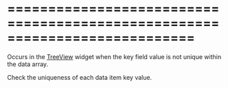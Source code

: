 <!--**
/*-------------------------------------------
    Auto-generated file. Do not modify.
-------------------------------------------

**-->
===========================================================================
===========================================================================

<!--shortDescription-->
Occurs in the [TreeView](/Documentation/ApiReference/UI_Widgets/dxTreeView/) widget when the key field value is not unique within the data array.
<!--/shortDescription-->

<!--fullDescription-->
Check the uniqueness of each data item key value.
<!--/fullDescription-->
